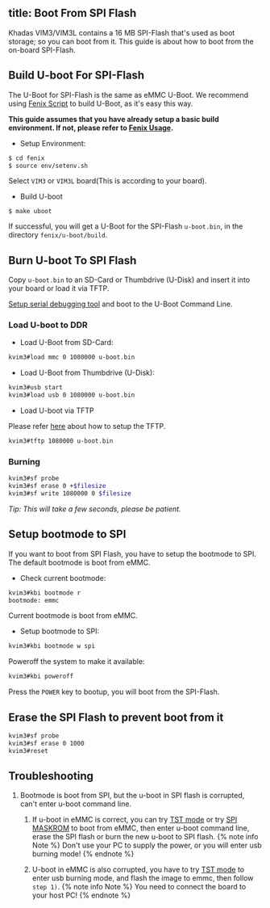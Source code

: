 title: Boot From SPI Flash
---

Khadas VIM3/VIM3L contains a 16 MB SPI-Flash that's used as boot storage; so you can boot from it. This guide is about how to boot from the on-board SPI-Flash.

## Build U-boot For SPI-Flash
The U-Boot for SPI-Flash is the same as eMMC U-Boot. We recommend using [Fenix Script](https://github.com/khadas/fenix) to build U-Boot, as it's easy this way.

**This guide assumes that you have already setup a basic build environment. If not, please refer to [Fenix Usage](/android/vim3/FenixScript.html).**

* Setup Environment:

```sh
$ cd fenix
$ source env/setenv.sh
```

Select `VIM3` or `VIM3L` board(This is according to your board).

* Build U-boot

```
$ make uboot
```

If successful, you will get a U-Boot for the SPI-Flash `u-boot.bin`, in the directory `fenix/u-boot/build`.

## Burn U-boot To SPI Flash

Copy `u-boot.bin` to an SD-Card or Thumbdrive (U-Disk) and insert it into your board or load it via TFTP.

[Setup serial debugging tool](/android/vim3/SetupSerialTool.html) and boot to the U-Boot Command Line.

### Load U-boot to DDR

* Load U-Boot from SD-Card:

```sh
kvim3#load mmc 0 1080000 u-boot.bin
```
* Load U-Boot from Thumbdrive (U-Disk):

```sh
kvim3#usb start
kvim3#load usb 0 1080000 u-boot.bin
```

* Load U-boot via TFTP

Please refer [here](/android/vim3/SetupTFTPServer.html) about how to setup the TFTP.

```sh
kvim3#tftp 1080000 u-boot.bin
```

### Burning

```sh
kvim3#sf probe
kvim3#sf erase 0 +$filesize
kvim3#sf write 1080000 0 $filesize
```
*Tip: This will take a few seconds, please be patient.*

## Setup bootmode to SPI

If you want to boot from SPI Flash, you have to setup the bootmode to SPI. The default bootmode is boot from eMMC.

* Check current bootmode:

```sh
kvim3#kbi bootmode r
bootmode: emmc
```
Current bootmode is boot from eMMC.

* Setup bootmode to SPI:

```sh
kvim3#kbi bootmode w spi
```

Poweroff the system to make it available:

```sh
kvim3#kbi poweroff
```

Press the `POWER` key to bootup, you will boot from the SPI-Flash.

## Erase the SPI Flash to prevent boot from it

```sh
kvim3#sf probe
kvim3#sf erase 0 1000
kvim3#reset
```

## Troubleshooting
1. Bootmode is boot from SPI, but the u-boot in SPI flash is corrupted, can't enter u-boot command line.
	1) If u-boot in eMMC is correct, you can try [TST mode](/android/vim3/BootIntoUpgradeMode.html#TST-Mode-Recommended) or try [SPI MASKROM]() to boot from eMMC, then enter u-boot command line, erase the SPI flash or burn the new u-boot to SPI flash.
    {% note info Note %}
		Don't use your PC to supply the power, or you will enter usb burning mode!
    {% endnote %}

	2) U-boot in eMMC is also corrupted, you have to try [TST mode](/android/vim3/BootIntoUpgradeMode.html#TST-Mode-Recommended) to enter usb burning mode, and flash the image to emmc, then follow `step 1)`.
	{% note info Note %}
        You need to connect the board to your host PC!
    {% endnote %}

